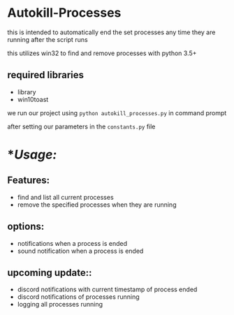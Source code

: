 # Autokill-Processes
this is intended to automatically end the set processes any time they are running after the script runs




this utilizes win32 to find and remove processes with python 3.5+

## required libraries
- library
- win10toast




we run our project using 
```python autokill_processes.py``` 
in command prompt

after setting our parameters in the ```constants.py``` file

# **Usage:*






## **Features:**

- find and list all current processes
- remove the specified processes when they are running


## **options:**

- notifications when a process is ended 
- sound notification when a process is ended


## **upcoming update::**



  - discord notifications with current timestamp of process ended
  - discord notifications of processes running
  - logging all processes running
